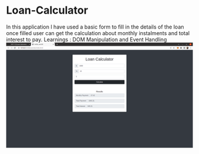 # Loan-Calculator
In this application I have used a basic form to fill in the details of the loan once filled user can get the calculation about monthly instalments and total interest to pay.
Learnings : DOM Manipulation and Event Handling
![alt text](https://github.com/19IT117/Loan-Calculator/blob/main/Loan-Calc.png)
